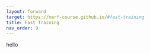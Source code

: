```yaml
---
layout: forward
target: https://nerf-course.github.io/#fast-training
title: Fast Training
nav_order: 9
---
```

hello
